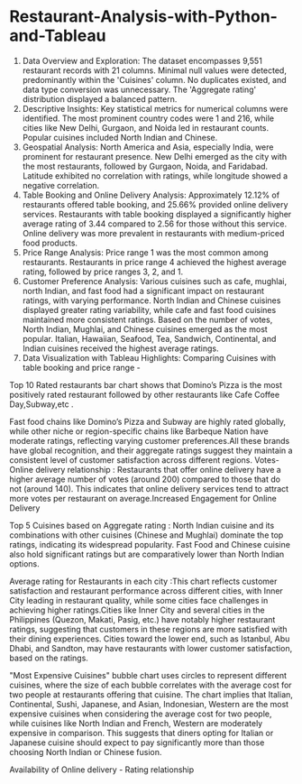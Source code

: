 # Restaurant-Analysis-with-Python-and-Tableau
1. Data Overview and Exploration:
The dataset encompasses 9,551 restaurant records with 21 columns.
Minimal null values were detected, predominantly within the 'Cuisines' column.
No duplicates existed, and data type conversion was unnecessary.
The 'Aggregate rating' distribution displayed a balanced pattern.
2. Descriptive Insights:
Key statistical metrics for numerical columns were identified.
The most prominent country codes were 1 and 216, while cities like New Delhi, Gurgaon, and Noida led in restaurant counts.
Popular cuisines included North Indian and Chinese.
3. Geospatial Analysis:
North America and Asia, especially India, were prominent for restaurant presence.
New Delhi emerged as the city with the most restaurants, followed by Gurgaon, Noida, and Faridabad.
Latitude exhibited no correlation with ratings, while longitude showed a negative correlation.
4. Table Booking and Online Delivery Analysis:
Approximately 12.12% of restaurants offered table booking, and 25.66% provided online delivery services.
Restaurants with table booking displayed a significantly higher average rating of 3.44 compared to 2.56 for those without this service.
Online delivery was more prevalent in restaurants with medium-priced food products.
5. Price Range Analysis:
Price range 1 was the most common among restaurants.
Restaurants in price range 4 achieved the highest average rating, followed by price ranges 3, 2, and 1.
6. Customer Preference Analysis:
Various cuisines such as cafe, mughlai, north Indian, and fast food had a significant impact on restaurant ratings, with varying performance.
North Indian and Chinese cuisines displayed greater rating variability, while cafe and fast food cuisines maintained more consistent ratings.
Based on the number of votes, North Indian, Mughlai, and Chinese cuisines emerged as the most popular.
Italian, Hawaiian, Seafood, Tea, Sandwich, Continental, and Indian cuisines received the highest average ratings.
9. Data Visualization with Tableau  Highlights:
Comparing Cuisines with table booking and price range - 

Top 10 Rated restaurants bar chart shows that Domino’s Pizza is the most positively rated restaurant followed by other restaurants like Cafe Coffee Day,Subway,etc .  

Fast food chains like Domino’s Pizza and Subway are highly rated globally, while other niche or region-specific chains like Barbeque Nation have moderate ratings, reflecting varying customer preferences.All these brands have global recognition, and their aggregate ratings suggest they maintain a consistent level of customer satisfaction across different regions.
Votes-Online delivery relationship : Restaurants that offer online delivery have a higher average number of votes (around 200) compared to those that do not (around 140). This indicates that online delivery services tend to attract more votes per restaurant on average.Increased Engagement for Online Delivery

Top 5 Cuisines based on Aggregate rating :
North Indian cuisine and its combinations with other cuisines (Chinese and Mughlai) dominate the top ratings, indicating its widespread popularity.
Fast Food and Chinese cuisine also hold significant ratings but are comparatively lower than North Indian options.



Average rating for Restaurants in each city :This chart reflects customer satisfaction and restaurant performance across different cities, with Inner City leading in restaurant quality, while some cities face challenges in achieving higher ratings.Cities like Inner City and several cities in the Philippines (Quezon, Makati, Pasig, etc.) have notably higher restaurant ratings, suggesting that customers in these regions are more satisfied with their dining experiences.
Cities toward the lower end, such as Istanbul, Abu Dhabi, and Sandton, may have restaurants with lower customer satisfaction, based on the ratings.





 "Most Expensive Cuisines" bubble chart uses circles to represent different cuisines, where the size of each bubble correlates with the average cost for two people at restaurants offering that cuisine.
The chart implies that Italian, Continental, Sushi, Japanese, and Asian, Indonesian, Western are the most expensive cuisines when considering the average cost for two people, while cuisines like North Indian and French, Western are moderately expensive in comparison.
This suggests that diners opting for Italian or Japanese cuisine should expect to pay significantly more than those choosing North Indian or Chinese fusion.


Availability of Online delivery - Rating relationship

